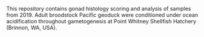 This repository contains gonad histology scoring and analysis of samples 
from 2019. Adult broodstock Pacific geoduck were conditioned under ocean 
acidification throughout gametogenesis at Point Whitney Shellfish 
Hatchery (Brinnon, WA, USA). 
